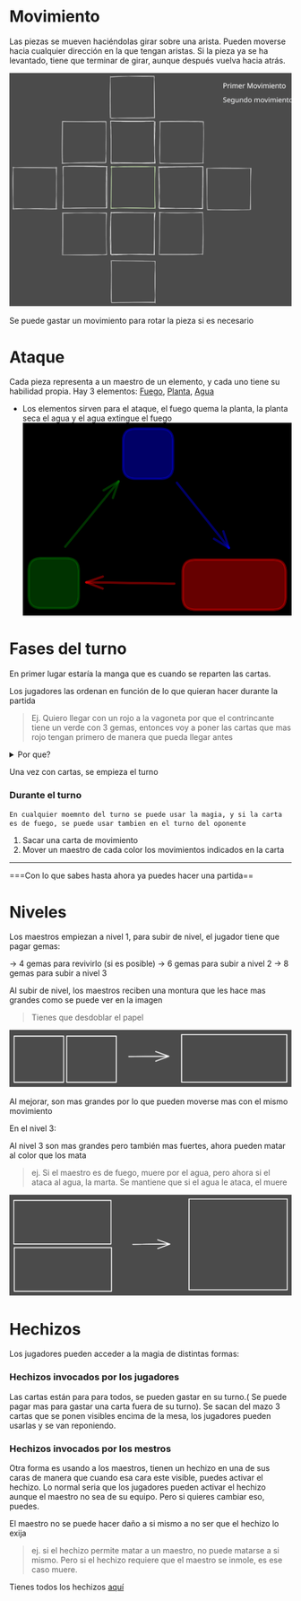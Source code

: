 # Movimiento

Las piezas se mueven haciéndolas girar sobre una arista.
Pueden moverse hacia cualquier dirección en la que tengan aristas.
Si la pieza ya se ha levantado, tiene que terminar de girar, aunque después vuelva hacia atrás.

![Tablero](Excalidraw/tablero.excalidraw.svg)


Se puede gastar un movimiento para rotar la pieza si es necesario


# Ataque

Cada pieza representa a un maestro de un elemento, y cada uno tiene su habilidad propia. 
Hay 3 elementos: [Fuego](Elementos/Fuego.md), [Planta](Elementos/Planta.md), [Agua](Elementos/Agua.md)

-  Los elementos sirven para el ataque, el fuego quema la planta, la planta seca el agua y el agua extingue el fuego
![](Excalidraw/Drawing%202022-11-23%2012.14.33.excalidraw.svg)

# Fases del turno

En primer lugar estaría la manga que es cuando se reparten las cartas. 

Los jugadores las ordenan en función de lo que quieran hacer durante la partida

> Ej. Quiero llegar con un rojo a la vagoneta por que el contrincante tiene un verde con 3 gemas, entonces voy a poner las cartas que mas rojo tengan primero de manera que pueda llegar antes


<details>
<summary>Por que?</summary>
Ordenar las cartas sirve para que los turnos sean mas rápidos por que las opciones están mas limitadas
</details>

Una vez con cartas, se empieza el turno

### Durante el turno

	En cualquier moemnto del turno se puede usar la magia, y si la carta es de fuego, se puede usar tambien en el turno del oponente

1. Sacar una carta de movimiento
2. Mover un maestro de cada color los movimientos indicados en la carta

---
===Con lo que sabes hasta ahora ya puedes hacer una partida==

# Niveles
Los maestros empiezan a nivel 1, para subir de nivel, el jugador tiene que pagar gemas:

 -> 4 gemas para revivirlo (si es posible)
 -> 6 gemas para subir a nivel 2
 -> 8 gemas para subir a nivel 3
 

Al subir de nivel, los maestros reciben una montura que les hace mas grandes como se puede ver en la imagen

> Tienes que desdoblar el papel

![Mejora de un maestro de nivel 1 a nivel 2](Excalidraw/MejoraMaestro2.excalidraw.svg)

Al mejorar, son mas grandes por lo que pueden moverse mas con el mismo movimiento

En el nivel 3:

Al nivel 3 son mas grandes pero también mas fuertes, ahora pueden matar al color que los mata

> ej. Si el maestro es de fuego, muere por el agua, pero ahora si el ataca al agua, la marta. Se mantiene que si el agua le ataca, el muere

![Mejora de nivel 2 a nivel 3](Excalidraw/MejoraMaestro3.excalidraw.svg)


# Hechizos

Los jugadores pueden acceder a la magia de distintas formas:


### Hechizos invocados por los jugadores

Las cartas están para para todos, se pueden gastar en su turno.( Se puede pagar mas para gastar una carta fuera de su turno).
Se sacan del mazo 3 cartas que se ponen visibles encima de la mesa, los jugadores pueden usarlas y se van reponiendo.



### Hechizos invocados por los mestros

Otra forma es usando a los maestros, tienen un hechizo en una de sus caras de manera que cuando esa cara este visible, puedes activar el hechizo.
Lo normal seria que los jugadores pueden  activar el hechizo aunque el maestro no sea de su equipo. Pero si quieres cambiar eso, puedes.

El maestro no se puede hacer daño a si mismo a no ser que el hechizo lo exija
 >ej. si el hechizo permite matar a un maestro, no puede matarse a si mismo. Pero si el hechizo requiere que el maestro se inmole, es ese caso muere.

Tienes todos los hechizos [aquí](Hechizos.md)
